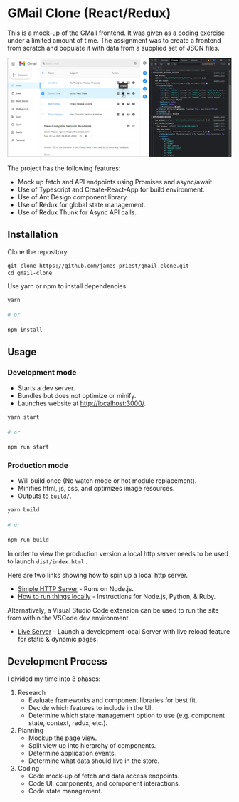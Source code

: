# GMail Clone (React/Redux)

This is a mock-up of the GMail frontend. It was given as a coding exercise under a limited amount of time. The assignment was to create a frontend from scratch and populate it with data from a supplied set of JSON files.

![screenshot](public/images/screenshot1.jpg)

The project has the following features:

- Mock up fetch and API endpoints using Promises and async/await.
- Use of Typescript and Create-React-App for build environment.
- Use of Ant Design component library.
- Use of Redux for global state management.
- Use of Redux Thunk for Async API calls.

## Installation

Clone the repository.

```bs
git clone https://github.com/james-priest/gmail-clone.git
cd gmail-clone
```

Use yarn or npm to install dependencies.

```sh
yarn

# or

npm install
```

## Usage

### Development mode

- Starts a dev server.
- Bundles but does not optimize or minify.
- Launches website at [http://localhost:3000/](http://localhost:3000/).

```sh
yarn start

# or

npm run start
```

### Production mode

- Will build once (No watch mode or hot module replacement).
- Minifies html, js, css, and optimizes image resources.
- Outputs to `build/`.

```sh
yarn build

# or

npm run build
```

In order to view the production version a local http server needs to be used to launch `dist/index.html` .

Here are two links showing how to spin up a local http server.

- [Simple HTTP Server](http://jasonwatmore.com/post/2016/06/22/nodejs-setup-simple-http-server-local-web-server) - Runs on Node.js.
- [How to run things locally](https://threejs.org/docs/#manual/en/introduction/How-to-run-things-locally) - Instructions for Node.js, Python, & Ruby.

Alternatively, a Visual Studio Code extension can be used to run the site from within the VSCode dev environment.

- [Live Server](https://marketplace.visualstudio.com/items?itemName=ritwickdey.LiveServer) - Launch a development local Server with live reload feature for static & dynamic pages.

## Development Process

I divided my time into 3 phases:

1. Research
   - Evaluate frameworks and component libraries for best fit.
   - Decide which features to include in the UI.
   - Determine which state management option to use (e.g. component state, context, redux, etc.).
2. Planning
   - Mockup the page view.
   - Split view up into hierarchy of components.
   - Determine application events.
   - Determine what data should live in the store.
3. Coding
   - Code mock-up of fetch and data access endpoints.
   - Code UI, components, and component interactions.
   - Code state management.
